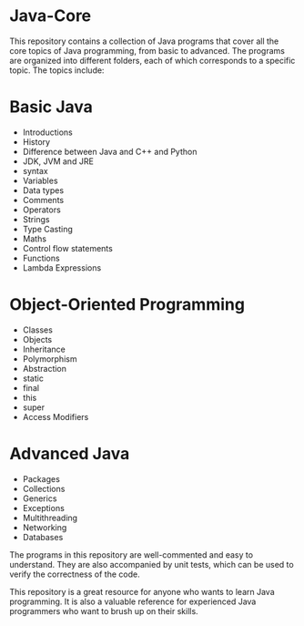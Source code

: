 # Java-Core

This repository contains a collection of Java programs that cover all the core topics of Java programming, from basic to advanced. The programs are organized into different folders, each of which corresponds to a specific topic. The topics include:

# Basic Java
   - Introductions
   - History
   - Difference between Java and C++ and Python  
   - JDK, JVM and JRE
   - syntax  
   - Variables 
   - Data types
   - Comments
   - Operators
   - Strings    
   - Type Casting
   - Maths
   - Control flow statements
   - Functions 
   - Lambda Expressions 
     
   
# Object-Oriented Programming
   - Classes
   - Objects
   - Inheritance
   - Polymorphism
   - Abstraction
   - static
   - final
   - this
   - super
   - Access Modifiers
      
   
   
# Advanced Java
   - Packages
   - Collections
   - Generics
   - Exceptions
   - Multithreading
   - Networking
   - Databases
   
The programs in this repository are well-commented and easy to understand. They are also accompanied by unit tests, which can be used to verify the correctness of the code.

This repository is a great resource for anyone who wants to learn Java programming. It is also a valuable reference for experienced Java programmers who want to brush up on their skills.
